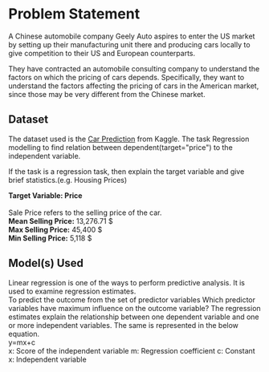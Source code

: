 # Problem Statement 
A Chinese automobile company Geely Auto aspires to enter the US market by setting up their manufacturing unit there and producing cars locally to give competition to their US and European counterparts.

They have contracted an automobile consulting company to understand the factors on which the pricing of cars depends. Specifically, they want to understand the factors affecting the pricing of cars in the American market, since those may be very different from the Chinese market.
## Dataset

The dataset used is the [Car Prediction](https://www.kaggle.com/hellbuoy/car-price-prediction/download) from  Kaggle. The task Regression modelling to find relation between dependent(target="price") to the independent variable.


If the task is a regression task, then explain the target variable and give brief statistics.(e.g. Housing Prices)

**Target Variable: Price**
<br>
<br>
Sale Price refers to the selling price of the car.
<br>
**Mean Selling Price:** 13,276.71 $
<br>
**Max Selling Price:** 45,400 $
<br>
**Min Selling Price:** 5,118 $


## Model(s) Used
Linear regression is one of the ways to perform predictive analysis. It is used to examine regression estimates.
<br>
To predict the outcome from the set of predictor variables
Which predictor variables have maximum influence on the outcome variable?
The regression estimates explain the relationship between one dependent variable and one or more independent variables. The same is represented in the below equation.
<br>
y=mx+c
<br>
x: Score of the independent variable
m: Regression coefficient
c: Constant
x: Independent variable
